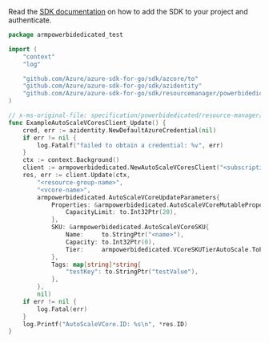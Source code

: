 Read the [SDK documentation](https://github.com/Azure/azure-sdk-for-go/blob/sdk%2Fresourcemanager%2Fpowerbidedicated%2Farmpowerbidedicated%2Fv0.1.0/sdk/resourcemanager/powerbidedicated/armpowerbidedicated/README.md) on how to add the SDK to your project and authenticate.

```go
package armpowerbidedicated_test

import (
	"context"
	"log"

	"github.com/Azure/azure-sdk-for-go/sdk/azcore/to"
	"github.com/Azure/azure-sdk-for-go/sdk/azidentity"
	"github.com/Azure/azure-sdk-for-go/sdk/resourcemanager/powerbidedicated/armpowerbidedicated"
)

// x-ms-original-file: specification/powerbidedicated/resource-manager/Microsoft.PowerBIdedicated/stable/2021-01-01/examples/updateAutoScaleVCore.json
func ExampleAutoScaleVCoresClient_Update() {
	cred, err := azidentity.NewDefaultAzureCredential(nil)
	if err != nil {
		log.Fatalf("failed to obtain a credential: %v", err)
	}
	ctx := context.Background()
	client := armpowerbidedicated.NewAutoScaleVCoresClient("<subscription-id>", cred, nil)
	res, err := client.Update(ctx,
		"<resource-group-name>",
		"<vcore-name>",
		armpowerbidedicated.AutoScaleVCoreUpdateParameters{
			Properties: &armpowerbidedicated.AutoScaleVCoreMutableProperties{
				CapacityLimit: to.Int32Ptr(20),
			},
			SKU: &armpowerbidedicated.AutoScaleVCoreSKU{
				Name:     to.StringPtr("<name>"),
				Capacity: to.Int32Ptr(0),
				Tier:     armpowerbidedicated.VCoreSKUTierAutoScale.ToPtr(),
			},
			Tags: map[string]*string{
				"testKey": to.StringPtr("testValue"),
			},
		},
		nil)
	if err != nil {
		log.Fatal(err)
	}
	log.Printf("AutoScaleVCore.ID: %s\n", *res.ID)
}
```
